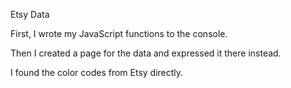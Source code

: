 Etsy Data


First, I wrote my JavaScript functions to the console.

Then I created a page for the data and expressed it there instead.

I found the color codes from Etsy directly. 
